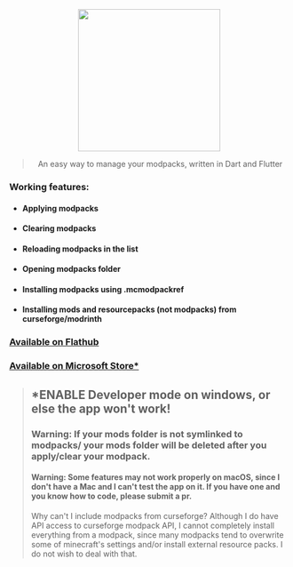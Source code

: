 <div align="center">

<img src="https://github.com/mrquantumoff/mcmodpackmanager_reborn/raw/master/assets/icons/logotext.svg" height=256 />

> An easy way to manage your modpacks, written in Dart and Flutter

</div>

### Working features:
* #### Applying modpacks
* #### Clearing modpacks
* #### Reloading modpacks in the list
* #### Opening modpacks folder
* #### Installing modpacks using .mcmodpackref
* #### Installing mods and resourcepacks (not modpacks) from curseforge/modrinth


### [Available on Flathub](https://flathub.org/apps/details/dev.mrquantumoff.mcmodpackmanager)
### [Available on Microsoft Store*](https://www.microsoft.com/store/apps/9NLT70M0TVD0)

> ## *ENABLE Developer mode on windows, or else the app won't work!
> ### Warning: If your mods folder is not symlinked to modpacks/<anything> your mods folder will be deleted after you apply/clear your modpack.
> #### Warning: Some features may not work properly on macOS, since I don't have a Mac and I can't test the app on it. If you have one and you know how to code, please submit a pr.
> Why can't I include modpacks from curseforge? Although I do have API access to curseforge modpack API, I cannot completely install everything from a modpack, since many modpacks tend to overwrite some of minecraft's settings and/or install external resource packs. I do not wish to deal with that.